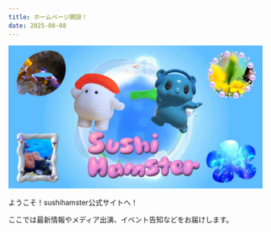 ```yaml
---
title: ホームページ開設！
date: 2025-08-08
---
```


![](../asset/img/image.jpg)

ようこそ！sushihamster公式サイトへ！

ここでは最新情報やメディア出演、イベント告知などをお届けします。